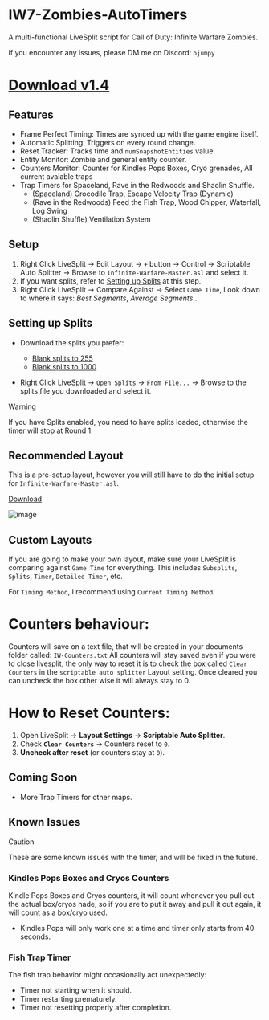 # IW7-Zombies-AutoTimers
A multi-functional LiveSplit script for Call of Duty: Infinite Warfare Zombies.

If you encounter any issues, please DM me on Discord: `ojumpy`

# [Download v1.4](https://github.com/oJumpy/IW7-Zombies-AutoTimers/releases/download/v1.4/Infinite-Warfare-Master.v1-4.asl)

## Features
- Frame Perfect Timing: Times are synced up with the game engine itself.
- Automatic Splitting: Triggers on every round change.
- Reset Tracker: Tracks time and `numSnapshotEntities` value.
- Entity Monitor: Zombie and general entity counter.
- Counters Monitor: Counter for Kindles Pops Boxes, Cryo grenades, All current avaiable traps
- Trap Timers for Spaceland, Rave in the Redwoods and Shaolin Shuffle.
  - (Spaceland) Crocodile Trap, Escape Velocity Trap (Dynamic)
  - (Rave in the Redwoods) Feed the Fish Trap, Wood Chipper, Waterfall, Log Swing
  - (Shaolin Shuffle) Ventilation System

## Setup
1. Right Click LiveSplit → Edit Layout → `+` button → Control → Scriptable Auto Splitter → Browse to `Infinite-Warfare-Master.asl` and select it.
1. If you want splits, refer to [Setting up Splits](#setting-up-splits) at this step.
1. Right Click LiveSplit → Compare Against → Select `Game Time`, Look down to where it says: *Best Segments*, *Average Segments*...

## Setting up Splits
- Download the splits you prefer:
  - [Blank splits to 255](https://github.com/oJumpy/IW7-Zombies-AutoTimers/releases/download/v1/Blank.to.255.lss)
  - [Blank splits to 1000](https://github.com/oJumpy/IW7-Zombies-AutoTimers/releases/download/v1/Blank.to.1000.lss)

- Right Click LiveSplit → `Open Splits` → `From File...` → Browse to the splits file you downloaded and select it.

> [!WARNING]
> If you have Splits enabled, you need to have splits loaded, otherwise the timer will stop at Round 1.

## Recommended Layout
This is a pre-setup layout, however you will still have to do the initial setup for `Infinite-Warfare-Master.asl`.

[Download](https://github.com/oJumpy/IW7-Zombies-AutoTimers/releases/download/v1/recommended_layout.lsl)

![image](https://github.com/user-attachments/assets/cdcbb567-bedb-4934-91ca-aea3e351e947)

## Custom Layouts
If you are going to make your own layout, make sure your LiveSplit is comparing against `Game Time` for everything. This includes `Subsplits`, `Splits`, `Timer`, `Detailed Timer`, etc.

For `Timing Method`, I recommend using `Current Timing Method`.

# Counters behaviour:
Counters will save on a text file, that will be created in your documents folder called: `IW-Counters.txt`
All counters will stay saved even if you were to close livesplit, the only way to reset it is to check the box called `Clear Counters` in the `scriptable auto splitter` Layout setting. Once cleared you can uncheck the box other wise it will always stay to 0.

# **How to Reset**  Counters:
1. Open LiveSplit → **Layout Settings** → **Scriptable Auto Splitter**.  
2. Check **`Clear Counters`** → Counters reset to `0`.  
3. **Uncheck after reset** (or counters stay at `0`).  

## Coming Soon
- More Trap Timers for other maps.

## Known Issues
> [!CAUTION]
> These are some known issues with the timer, and will be fixed in the future.

### Kindles Pops Boxes and Cryos Counters 
Kindle Pops Boxes and Cryos counters, it will count whenever you pull out the actual box/cryos nade, so if you are to put it away and pull it out again, it will count as a box/cryo used.
- Kindles Pops will only work one at a time and timer only starts from 40 seconds.

### Fish Trap Timer
The fish trap behavior might occasionally act unexpectedly:
- Timer not starting when it should.
- Timer restarting prematurely.
- Timer not resetting properly after completion.
